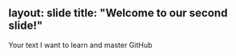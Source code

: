 layout: slide
title: "Welcome to our second slide!"
---
Your text
I want to learn and master GitHub
